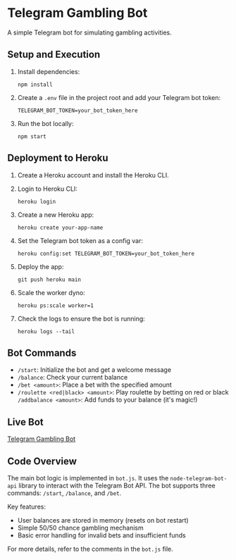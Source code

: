# Telegram Gambling Bot

A simple Telegram bot for simulating gambling activities.

## Setup and Execution

1. Install dependencies:

   ```
   npm install
   ```

2. Create a `.env` file in the project root and add your Telegram bot token:

   ```
   TELEGRAM_BOT_TOKEN=your_bot_token_here
   ```

3. Run the bot locally:
   ```
   npm start
   ```

## Deployment to Heroku

1. Create a Heroku account and install the Heroku CLI.

2. Login to Heroku CLI:

   ```
   heroku login
   ```

3. Create a new Heroku app:

   ```
   heroku create your-app-name
   ```

4. Set the Telegram bot token as a config var:

   ```
   heroku config:set TELEGRAM_BOT_TOKEN=your_bot_token_here
   ```

5. Deploy the app:

   ```
   git push heroku main
   ```

6. Scale the worker dyno:

   ```
   heroku ps:scale worker=1
   ```

7. Check the logs to ensure the bot is running:
   ```
   heroku logs --tail
   ```

## Bot Commands

- `/start`: Initialize the bot and get a welcome message
- `/balance`: Check your current balance
- `/bet <amount>`: Place a bet with the specified amount
- `/roulette <red|black> <amount>`: Play roulette by betting on red or black
  `/addbalance <amount>`: Add funds to your balance (it's magic!)

## Live Bot

[Telegram Gambling Bot](https://t.me/GalGambleBot)

## Code Overview

The main bot logic is implemented in `bot.js`. It uses the `node-telegram-bot-api` library to interact with the Telegram Bot API. The bot supports three commands: `/start`, `/balance`, and `/bet`.

Key features:

- User balances are stored in memory (resets on bot restart)
- Simple 50/50 chance gambling mechanism
- Basic error handling for invalid bets and insufficient funds

For more details, refer to the comments in the `bot.js` file.
